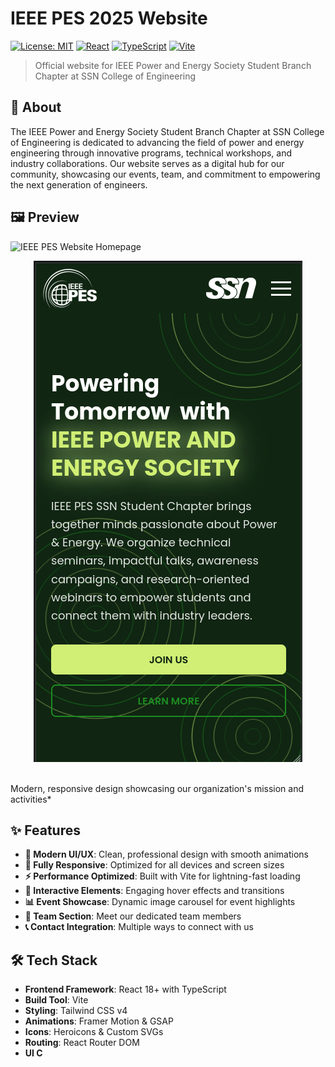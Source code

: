 # IEEE PES 2025 Website

[![License: MIT](https://img.shields.io/badge/License-MIT-yellow.svg)](https://opensource.org/licenses/MIT)
[![React](https://img.shields.io/badge/React-18.0+-blue.svg)](https://reactjs.org/)
[![TypeScript](https://img.shields.io/badge/TypeScript-5.0+-blue.svg)](https://www.typescriptlang.org/)
[![Vite](https://img.shields.io/badge/Vite-Latest-646CFF.svg)](https://vitejs.dev/)

> Official website for IEEE Power and Energy Society Student Branch Chapter at SSN College of Engineering

## 🌟 About

The IEEE Power and Energy Society Student Branch Chapter at SSN College of Engineering is dedicated to advancing the field of power and energy engineering through innovative programs, technical workshops, and industry collaborations. Our website serves as a digital hub for our community, showcasing our events, team, and commitment to empowering the next generation of engineers.

## 🖼️ Preview

![IEEE PES Website Homepage](https://ieee-pes-2025.vercel.app/)

<div align="center">
  <img src="https://github.com/Navadeep-Reddy/ProjectScreenshots/blob/main/IEEE_PES/Screenshot%20From%202025-06-29%2016-04-12.png?raw=true" alt="IEEE PES Section Screenshot" />
</div>

<br>Modern, responsive design showcasing our organization's mission and activities\*

## ✨ Features

- **🎨 Modern UI/UX**: Clean, professional design with smooth animations
- **📱 Fully Responsive**: Optimized for all devices and screen sizes
- **⚡ Performance Optimized**: Built with Vite for lightning-fast loading
- **🎯 Interactive Elements**: Engaging hover effects and transitions
- **📊 Event Showcase**: Dynamic image carousel for event highlights
- **👥 Team Section**: Meet our dedicated team members
- **📞 Contact Integration**: Multiple ways to connect with us

## 🛠️ Tech Stack

- **Frontend Framework**: React 18+ with TypeScript
- **Build Tool**: Vite
- **Styling**: Tailwind CSS v4
- **Animations**: Framer Motion & GSAP
- **Icons**: Heroicons & Custom SVGs
- **Routing**: React Router DOM
- **UI C**
